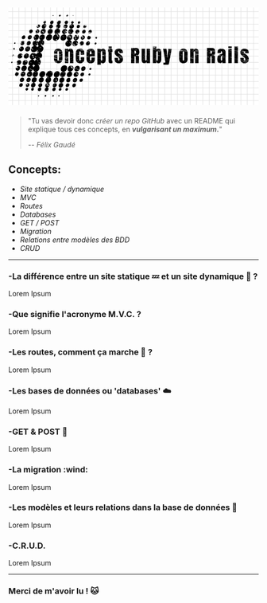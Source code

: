 ![GitHub Logo](logo/logoconcepts.png)
----------
> "Tu vas devoir donc *créer un repo GitHub* avec un README qui explique tous ces concepts, en **_vulgarisant un maximum._**"
>
> -- *Félix Gaudé*

## Concepts:
 +  _Site statique / dynamique_
 + _MVC_
 + _Routes_
 + _Databases_
 + _GET / POST_
 + _Migration_
 + _Relations entre modèles des BDD_
 + _CRUD_
------
### -La différence entre un site statique :zzz: et un site dynamique :running: ?
Lorem Ipsum

### -Que signifie l'acronyme M.V.C. ?
Lorem Ipsum

### -Les routes, comment ça marche :car: ?
Lorem Ipsum

### -Les bases de données ou 'databases' :cloud:
Lorem Ipsum

### -GET & POST :email:
Lorem Ipsum

### -La migration :wind:
Lorem Ipsum

### -Les modèles et leurs relations dans la base de données :blue_book:
Lorem Ipsum

### -C.R.U.D. 
Lorem Ipsum

------
### Merci de m'avoir lu ! :cat:
